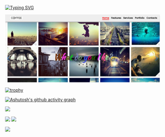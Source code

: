 [![Typing SVG](https://readme-typing-svg.herokuapp.com?font=Fira+Code&weight=500&pause=1000&width=435&lines=Portfolio+challenge+devchallenges.io)](https://git.io/typing-svg)

[![image](https://github.com/Vladimir0657305/portfolio-master-challenge-devchallenges.io/blob/main/portfolio-master-challenge-devchallenge-io.jpg)](https://github.com/Vladimir0657305/portfolio-master-challenge-devchallenges.io)

[![trophy](https://github-profile-trophy.vercel.app/?username=Vladimir0657305)]([https://github.com/ryo-ma/github-profile-trophy](https://github.com/Vladimir0657305))

[![Ashutosh's github activity graph](https://github-readme-activity-graph.cyclic.app/graph?username=Vladimir0657305&theme=react)](https://github.com/ashutosh00710/github-readme-activity-graph)

![](https://github-profile-summary-cards.vercel.app/api/cards/profile-details?username=Vladimir0657305&theme=solarized_dark)

![](https://github-profile-summary-cards.vercel.app/api/cards/most-commit-language?username=Vladimir0657305&theme=solarized_dark)
![](https://github-profile-summary-cards.vercel.app/api/cards/stats?username=Vladimir0657305&theme=solarized_dark)

![](https://komarev.com/ghpvc/?username=Vladimir0657305)

